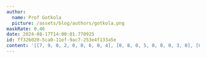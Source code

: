 ```yaml
---
author:
  name: Prof Gotkola
  picture: /assets/blog/authors/gotkola.png
maskRate: 0.46
date: 2024-08-17T14:00:01.770925
id: ff326020-5ca0-11ef-9ac7-253e4f133a5e
content: '[[7, 9, 0, 2, 0, 0, 6, 0, 4], [0, 8, 0, 5, 0, 0, 0, 3, 0], [0, 0, 3, 8, 0, 4, 9, 0, 5], [0, 1, 9, 6, 4, 0, 7, 0, 0], [2, 0, 0, 3, 0, 7, 4, 9, 1], [0, 3, 0, 0, 9, 0, 8, 2, 6], [0, 0, 2, 7, 1, 8, 0, 0, 9], [3, 7, 1, 9, 5, 0, 0, 4, 0], [9, 0, 8, 4, 0, 3, 0, 0, 0]]'
---
```

